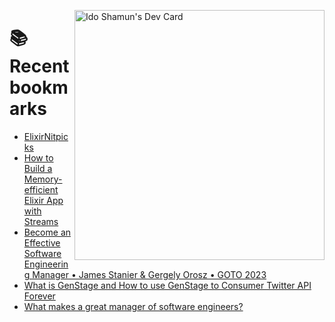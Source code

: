 <a href="https://app.daily.dev/idoshamun"><img src="https://api.daily.dev/devcards/v2/28849d86070e4c099c877ab6837c61f0.png?type=default&r=auy" align="right" width="400" alt="Ido Shamun's Dev Card"/></a>

# 📚 Recent bookmarks
<!-- BOOKMARKS:START -->
- [ElixirNitpicks](https://app.daily.dev/posts/1UikMTCQ4?utm_source=rss&utm_medium=bookmarks&utm_campaign=28849d86070e4c099c877ab6837c61f0)
- [How to Build a Memory-efficient Elixir App with Streams](https://app.daily.dev/posts/ZRXfsTDmH?utm_source=rss&utm_medium=bookmarks&utm_campaign=28849d86070e4c099c877ab6837c61f0)
- [Become an Effective Software Engineering Manager • James Stanier &amp; Gergely Orosz • GOTO 2023](https://app.daily.dev/posts/VBWv0ZF0s?utm_source=rss&utm_medium=bookmarks&utm_campaign=28849d86070e4c099c877ab6837c61f0)
- [What is GenStage and How to use GenStage to Consumer Twitter API Forever](https://app.daily.dev/posts/EUROkdE7k?utm_source=rss&utm_medium=bookmarks&utm_campaign=28849d86070e4c099c877ab6837c61f0)
- [What makes a great manager of software engineers?](https://app.daily.dev/posts/DBMU1GNcR?utm_source=rss&utm_medium=bookmarks&utm_campaign=28849d86070e4c099c877ab6837c61f0)
<!-- BOOKMARKS:END -->
